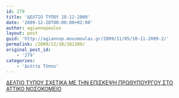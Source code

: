 ```yaml
---
id: 279
title: 'ΔΕΛΤΙΟ ΤΥΠΟΥ 28-12-2009'
date: '2009-12-28T00:00:00+02:00'
author: agiannopoulos
layout: post
guid: 'http://agiannop.mousmoulas.gr/2009/11/05/10-11-2009-2/'
permalink: /2009/12/28/281209/
original_post_id:
    - '279'
categories:
    - 'Δελτία Τύπου'
---
```


[ΔΕΛΤΙΟ ΤΥΠΟΥ ΣΧΕΤΙΚΑ ΜΕ ΤΗΝ ΕΠΙΣΚΕΨΗ ΠΡΩΘΥΠΟΥΡΓΟΥ ΣΤΟ ΑΤΤΙΚΟ ΝΟΣΟΚΟΜΕΙΟ](http://localhost:8000/wp-content/uploads/2009/11/281209_dt_gia_attiko.pdf)
